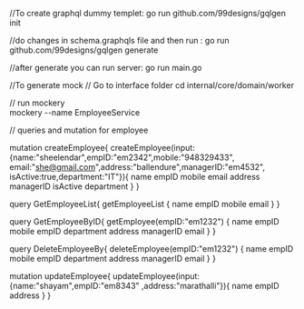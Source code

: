 //To create graphql dummy templet: 
go run github.com/99designs/gqlgen init 

//do changes in schema.graphqls  file and then run :
go run github.com/99designs/gqlgen generate   

//after generate you can run server:
 go run main.go  

//To generate mock
// Go to interface folder 
    cd internal/core/domain/worker

// run mockery    
mockery --name EmployeeService

 // queries and mutation for employee

mutation createEmployee{
  createEmployee(input:{name:"sheelendar",empID:"em2342",mobile:"948329433",
    email:"she@gmail.com",address:"ballendure",managerID:"em4532",
    isActive:true,department:"IT"}){
		name
    empID
    mobile
    email
    address
    managerID
    isActive
    department
  }
}


query GetEmployeeList{
  getEmployeeList {
    name
    empID
    mobile
    email
  }
} 

query GetEmployeeByID{
  getEmployee(empID:"em1232") {
    name
    empID
    mobile
    empID
    department
    address
    managerID
    email
  }
}

query DeleteEmployeeBy{
  deleteEmployee(empID:"em1232") {
    name
    empID
    mobile
    empID
    department
    address
    managerID
    email
  }
}

mutation updateEmployee{
  updateEmployee(input:{name:"shayam",empID:"em8343"
    ,address:"marathalli"}){
    name
    empID
    address
  }
}
